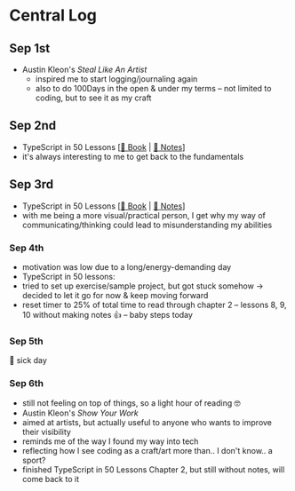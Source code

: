 # Central Log

## Sep 1st
  * Austin Kleon's _Steal Like An Artist_
  	* inspired me to start logging/journaling again
  	* also to do 100Days in the open & under my terms – not limited to coding, but to see it as my craft

## Sep 2nd
  * TypeScript in 50 Lessons [[🔗 Book](https://typescript-book.com/) | [📝 Notes](ts-in-50-lessons/ch1.md)]
  * it's always interesting to me to get back to the fundamentals

## Sep 3rd
  * TypeScript in 50 Lessons [[🔗 Book](https://typescript-book.com/) | [📝 Notes](ts-in-50-lessons/ch1.md)]
  * with me being a more visual/practical person, I get why my way of communicating/thinking could lead to misunderstanding my abilities

### Sep 4th
 * motivation was low due to a long/energy-demanding day
 * TypeScript in 50 lessons:
  * tried to set up exercise/sample project, but got stuck somehow -> decided to let it go for now & keep moving forward
  * reset timer to 25% of total time to read through chapter 2 – lessons 8, 9, 10 without making notes 👍 – baby steps today

### Sep 5th
 🤧 sick day

### Sep 6th
 * still not feeling on top of things, so a light hour of reading 🤓
 * Austin Kleon's _Show Your Work_
  * aimed at artists, but actually useful to anyone who wants to improve their visibility
  * reminds me of the way I found my way into tech
  * reflecting how I see coding as a craft/art more than.. I don't know.. a sport?
 * finished TypeScript in 50 Lessons Chapter 2, but still without notes, will come back to it
